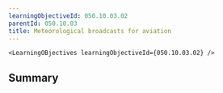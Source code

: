```yaml
---
learningObjectiveId: 050.10.03.02
parentId: 050.10.03
title: Meteorological broadcasts for aviation
---
```


```tsx eval
<LearningOBjectives learningObjectiveId={050.10.03.02} />
```

## Summary
